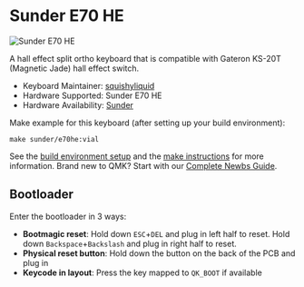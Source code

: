 # Sunder E70 HE

![Sunder E70 HE](https://i.imgur.com/5FkyZsX.jpeg)

A hall effect split ortho keyboard that is compatible with Gateron KS-20T (Magnetic Jade) hall effect switch.

* Keyboard Maintainer: [squishyliquid](https://github.com/squishyliquid)
* Hardware Supported: Sunder E70 HE
* Hardware Availability: [Sunder](https://sunderkeyboards.com/)

Make example for this keyboard (after setting up your build environment):

    make sunder/e70he:vial

See the [build environment setup](https://docs.qmk.fm/#/getting_started_build_tools) and the [make instructions](https://docs.qmk.fm/#/getting_started_make_guide) for more information. Brand new to QMK? Start with our [Complete Newbs Guide](https://docs.qmk.fm/#/newbs).

## Bootloader

Enter the bootloader in 3 ways:

* **Bootmagic reset**: Hold down `ESC`+`DEL` and plug in left half to reset. Hold down `Backspace`+`Backslash` and plug in right half to reset.
* **Physical reset button**: Hold down the button on the back of the PCB and plug in
* **Keycode in layout**: Press the key mapped to `QK_BOOT` if available
